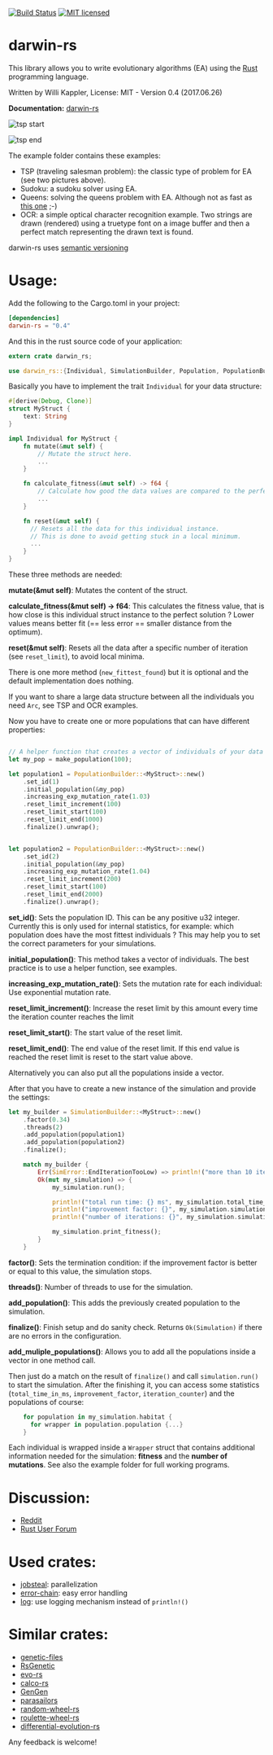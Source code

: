 [![Build Status](https://travis-ci.org/willi-kappler/darwin-rs.svg?branch=master)](https://travis-ci.org/willi-kappler/darwin-rs)
[![MIT licensed](https://img.shields.io/badge/license-MIT-blue.svg)](./LICENSE)

# darwin-rs
This library allows you to write evolutionary algorithms (EA) using the [Rust](https://www.rust-lang.org/) programming language.

Written by Willi Kappler, License: MIT - Version 0.4 (2017.06.26)

**Documentation:** [darwin-rs](https://docs.rs/darwin-rs/0.3.0/darwin_rs/)

![tsp start](tsp_start.png)

![tsp end](tsp_end.png)

The example folder contains these examples:

- TSP (traveling salesman problem): the classic type of problem for EA (see two pictures above).
- Sudoku: a sudoku solver using EA.
- Queens: solving the queens problem with EA. Although not as fast as [this one](https://github.com/reem/rust-n-queens) ;-)
- OCR: a simple optical character recognition example. Two strings are drawn (rendered) using a truetype font on a image buffer and then a perfect match representing the drawn text is found.

darwin-rs uses [semantic versioning](http://semver.org/)

# Usage:
Add the following to the Cargo.toml in your project:

```toml
[dependencies]
darwin-rs = "0.4"
```

And this in the rust source code of your application:

```rust
extern crate darwin_rs;

use darwin_rs::{Individual, SimulationBuilder, Population, PopulationBuilder, SimError};
```

Basically you have to implement the trait ```Individual``` for your data structure:

```rust
#[derive(Debug, Clone)]
struct MyStruct {
    text: String
}

impl Individual for MyStruct {
    fn mutate(&mut self) {
        // Mutate the struct here.
        ...
    }

    fn calculate_fitness(&mut self) -> f64 {
        // Calculate how good the data values are compared to the perfect solution
        ...
    }

    fn reset(&mut self) {
      // Resets all the data for this individual instance.
      // This is done to avoid getting stuck in a local minimum.
      ...
    }
}
```

These three methods are needed:

**mutate(&mut self)**: Mutates the content of the struct.

**calculate_fitness(&mut self) -> f64**: This calculates the fitness value, that is how close is this individual struct instance to the perfect solution ? Lower values means better fit (== less error == smaller distance from the optimum).

**reset(&mut self)**: Resets all the data after a specific number of iteration (see ```reset_limit```), to avoid local minima.

There is one more method (```new_fittest_found```) but it is optional and the default implementation does nothing.

If you want to share a large data structure between all the individuals you need ```Arc```, see TSP and OCR examples.

Now you have to create one or more populations that can have different properties:

```rust

// A helper function that creates a vector of individuals of your data structure:
let my_pop = make_population(100);

let population1 = PopulationBuilder::<MyStruct>::new()
    .set_id(1)
    .initial_population(&my_pop)
    .increasing_exp_mutation_rate(1.03)
    .reset_limit_increment(100)
    .reset_limit_start(100)
    .reset_limit_end(1000)
    .finalize().unwrap();


let population2 = PopulationBuilder::<MyStruct>::new()
    .set_id(2)
    .initial_population(&my_pop)
    .increasing_exp_mutation_rate(1.04)
    .reset_limit_increment(200)
    .reset_limit_start(100)
    .reset_limit_end(2000)
    .finalize().unwrap();


```
**set_id()**: Sets the population ID. This can be any positive u32 integer. Currently this is only used for internal statistics, for example: which population does have the most fittest individuals ? This may help you to set the correct parameters for your simulations.

**initial_population()**: This method takes a vector of individuals. The best practice is to use a helper function, see examples.

**increasing_exp_mutation_rate()**: Sets the mutation rate for each individual: Use exponential mutation rate.

**reset_limit_increment()**: Increase the reset limit by this amount every time the iteration counter reaches the limit

**reset_limit_start()**: The start value of the reset limit.

**reset_limit_end()**: The end value of the reset limit. If this end value is reached the reset limit is reset to the start value above.

Alternatively you can also put all the populations inside a vector.

After that you have to create a new instance of the simulation and provide the settings:


```rust
let my_builder = SimulationBuilder::<MyStruct>::new()
    .factor(0.34)
    .threads(2)
    .add_population(population1)
    .add_population(population2)
    .finalize();

    match my_builder {
        Err(SimError::EndIterationTooLow) => println!("more than 10 iteratons needed"),
        Ok(mut my_simulation) => {
            my_simulation.run();

            println!("total run time: {} ms", my_simulation.total_time_in_ms);
            println!("improvement factor: {}", my_simulation.simulation_result.improvement_factor);
            println!("number of iterations: {}", my_simulation.simulation_result.iteration_counter);

            my_simulation.print_fitness();
        }
    }
```


**factor()**: Sets the termination condition: if the improvement factor is better or equal to this value, the simulation stops.

**threads()**: Number of threads to use for the simulation.

**add_population()**: This adds the previously created population to the simulation.

**finalize()**: Finish setup and do sanity check. Returns ```Ok(Simulation)``` if there are no errors in the configuration.

**add_muliple_populations()**: Allows you to add all the populations inside a vector in one method call.

Then just do a match on the result of ```finalize()``` and call ```simulation.run()``` to start the simulation. After the finishing it, you can access some statistics (```total_time_in_ms```, ```improvement_factor```, ```iteration_counter```) and the populations of course:

```rust
    for population in my_simulation.habitat {
      for wrapper in population.population {...}
    }
```

Each individual is wrapped inside a ```Wrapper``` struct that contains additional information needed for the simulation: **fitness** and the **number of mutations**.
See also the example folder for full working programs.

# Discussion:
- [Reddit](https://www.reddit.com/r/rust/comments/4nnajh/darwinrs_evolutionary_algorithms_with_rust/)
- [Rust User Forum](https://users.rust-lang.org/t/darwin-rs-evolutionary-algorithms-with-rust/6188)

# Used crates:
- [jobsteal](https://github.com/rphmeier/jobsteal): parallelization
- [error-chain](https://github.com/brson/error-chain): easy error handling
- [log](https://github.com/rust-lang-nursery/log): use logging mechanism instead of ```println!()```

# Similar crates:
- [genetic-files](https://github.com/vadixidav/genetic-files)
- [RsGenetic](https://github.com/m-decoster/RsGenetic)
- [evo-rs](https://github.com/mneumann/evo-rs)
- [calco-rs](https://github.com/Kerosene2000/calco-rs)
- [GenGen](https://crates.io/crates/GenGen)
- [parasailors](https://github.com/dikaiosune/parasailors)
- [random-wheel-rs](https://github.com/Kerosene2000/random-wheel-rs)
- [roulette-wheel-rs](https://github.com/Kerosene2000/roulette-wheel-rs)
- [differential-evolution-rs](https://github.com/martinus/differential-evolution-rs)

Any feedback is welcome!
